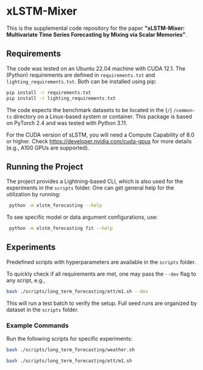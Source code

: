 # xLSTM-Mixer

This is the supplemental code repository for the paper **"xLSTM-Mixer: Multivariate Time Series Forecasting by Mixing via Scalar Memories"**.

## Requirements

The code was tested on an Ubuntu 22.04 machine with CUDA 12.1. The (Python) requirements are defined in `requirements.txt` and `lighting_requirements.txt`. Both can be installed using pip:

```bash
pip install -r requirements.txt
pip install -r lighting_requirements.txt
```

The code expects the benchmark datasets to be located in the (`/`) `/common-ts` directory on a Linux-based system or container. This package is based on PyTorch 2.4 and was tested with Python 3.11.

For the CUDA version of sLSTM, you will need a Compute Capability of 8.0 or higher. Check https://developer.nvidia.com/cuda-gpus for more details (e.g., A100 GPUs are supported).

## Running the Project
The project provides a Lightning-based CLI, which is also used for the experiments in the `scripts` folder. One can get general help for the utilization by running:

```bash
 python -m xlstm_forecasting --help
```

To see specific model or data argument configurations, use:

```bash
 python -m xlstm_forecasting fit --help
```

## Experiments
Predefined scripts with hyperparameters are available in the `scripts` folder.

To quickly check if all requirements are met, one may pass the `--dev` flag to any script, e.g.,

```bash
bash ./scripts/long_term_forecasting/ett/m1.sh --dev
```
This will run a test batch to verify the setup. Full seed runs are organized by dataset in the `scripts` folder.

### Example Commands
Run the following scripts for specific experiments:
```bash
bash ./scripts/long_term_forecasting/weather.sh
```

```bash
bash ./scripts/long_term_forecasting/ett/m1.sh
```
